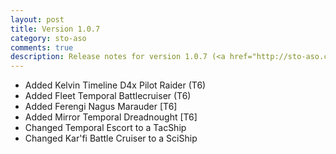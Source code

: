 ```yaml
---
layout: post
title: Version 1.0.7
category: sto-aso
comments: true
description: Release notes for version 1.0.7 (<a href="http://sto-aso.com.s3-website-us-east-1.amazonaws.com/1.0.7/sto-aso.zip">download</a>)
---
```


 - Added Kelvin Timeline D4x Pilot Raider (T6)
 - Added Fleet Temporal Battlecruiser (T6)
 - Added Ferengi Nagus Marauder [T6]
 - Added Mirror Temporal Dreadnought [T6]
 - Changed Temporal Escort to a TacShip
 - Changed Kar'fi Battle Cruiser to a SciShip
 